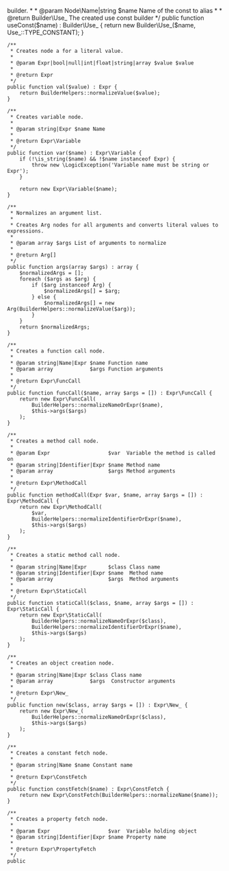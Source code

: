  builder.
     *
     * @param Node\Name|string $name Name of the const to alias
     *
     * @return Builder\Use_ The created use const builder
     */
    public function useConst($name) : Builder\Use_ {
        return new Builder\Use_($name, Use_::TYPE_CONSTANT);
    }

    /**
     * Creates node a for a literal value.
     *
     * @param Expr|bool|null|int|float|string|array $value $value
     *
     * @return Expr
     */
    public function val($value) : Expr {
        return BuilderHelpers::normalizeValue($value);
    }

    /**
     * Creates variable node.
     *
     * @param string|Expr $name Name
     *
     * @return Expr\Variable
     */
    public function var($name) : Expr\Variable {
        if (!\is_string($name) && !$name instanceof Expr) {
            throw new \LogicException('Variable name must be string or Expr');
        }

        return new Expr\Variable($name);
    }

    /**
     * Normalizes an argument list.
     *
     * Creates Arg nodes for all arguments and converts literal values to expressions.
     *
     * @param array $args List of arguments to normalize
     *
     * @return Arg[]
     */
    public function args(array $args) : array {
        $normalizedArgs = [];
        foreach ($args as $arg) {
            if ($arg instanceof Arg) {
                $normalizedArgs[] = $arg;
            } else {
                $normalizedArgs[] = new Arg(BuilderHelpers::normalizeValue($arg));
            }
        }
        return $normalizedArgs;
    }

    /**
     * Creates a function call node.
     *
     * @param string|Name|Expr $name Function name
     * @param array            $args Function arguments
     *
     * @return Expr\FuncCall
     */
    public function funcCall($name, array $args = []) : Expr\FuncCall {
        return new Expr\FuncCall(
            BuilderHelpers::normalizeNameOrExpr($name),
            $this->args($args)
        );
    }

    /**
     * Creates a method call node.
     *
     * @param Expr                   $var  Variable the method is called on
     * @param string|Identifier|Expr $name Method name
     * @param array                  $args Method arguments
     *
     * @return Expr\MethodCall
     */
    public function methodCall(Expr $var, $name, array $args = []) : Expr\MethodCall {
        return new Expr\MethodCall(
            $var,
            BuilderHelpers::normalizeIdentifierOrExpr($name),
            $this->args($args)
        );
    }

    /**
     * Creates a static method call node.
     *
     * @param string|Name|Expr       $class Class name
     * @param string|Identifier|Expr $name  Method name
     * @param array                  $args  Method arguments
     *
     * @return Expr\StaticCall
     */
    public function staticCall($class, $name, array $args = []) : Expr\StaticCall {
        return new Expr\StaticCall(
            BuilderHelpers::normalizeNameOrExpr($class),
            BuilderHelpers::normalizeIdentifierOrExpr($name),
            $this->args($args)
        );
    }

    /**
     * Creates an object creation node.
     *
     * @param string|Name|Expr $class Class name
     * @param array            $args  Constructor arguments
     *
     * @return Expr\New_
     */
    public function new($class, array $args = []) : Expr\New_ {
        return new Expr\New_(
            BuilderHelpers::normalizeNameOrExpr($class),
            $this->args($args)
        );
    }

    /**
     * Creates a constant fetch node.
     *
     * @param string|Name $name Constant name
     *
     * @return Expr\ConstFetch
     */
    public function constFetch($name) : Expr\ConstFetch {
        return new Expr\ConstFetch(BuilderHelpers::normalizeName($name));
    }
    
    /**
     * Creates a property fetch node.
     *
     * @param Expr                   $var  Variable holding object
     * @param string|Identifier|Expr $name Property name
     *
     * @return Expr\PropertyFetch
     */
    public 